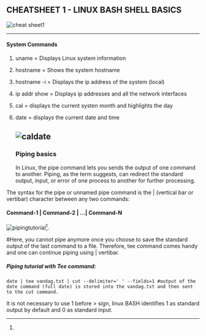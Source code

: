 ## CHEATSHEET 1 - LINUX BASH SHELL BASICS
![cheat sheet1](https://user-images.githubusercontent.com/51481004/147517355-512159db-d664-48b2-ba74-de32410da021.png)  
  
-----------------------------------------------------------------------------------------------------------------------------------------
#### System Commands

1.  uname = Displays Linux system information
2. hostname = Shows the system hostname
3. hostname -i = Displays the ip address of the system (local)
4. ip addr show = Displays ip addresses and all the network interfaces
5. cal = displays the current systen month and highlights the day
6. date = displays the current date and time
  
    ![caldate](https://user-images.githubusercontent.com/51481004/147515209-29fc2274-b83e-4741-9828-f0a491615039.png)
    ------------------------------------------------------------------------------------------------------------------------------------------
    ### Piping basics
    In Linux, the pipe command lets you sends the output of one command to another. Piping, as the term suggests, can redirect the standard output, input, or error of one process to another for further processing.

The syntax for the pipe or unnamed pipe command is the | (vertical bar or vertibar) character between any two commands:

#### Command-1 | Command-2 | …| Command-N
  
  
  ![pipingtutorial](https://user-images.githubusercontent.com/51481004/147520688-52bdc8b7-0e2f-4340-b78d-fd8153245bf5.png)[^note].


  #Here, you cannot pipe anymore once you choose to save the standard output of the last command to a file. Therefore, tee command comes handy and one can continue piping using | vertibar. 
  
  ##### Piping tutorial with Tee command:
    
    date | tee vandag.txt | cut --delimiter=' ' --fields=1 #output of the date command (full date) is stored into the vandag.txt and then sent to the cut command. 
    
   [^note]: 
   It is not necessary to use 1 before > sign, linux BASH identifies 1 as standard output by default and 0 as standard input. 



